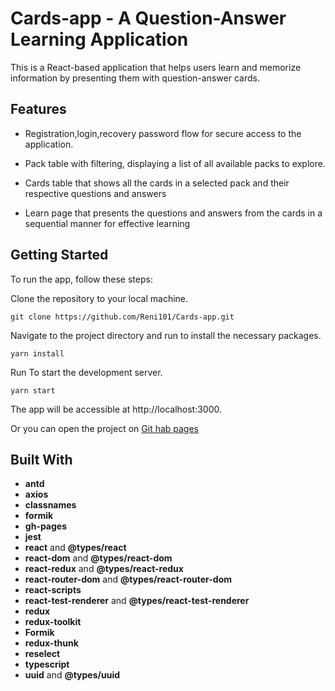# Cards-app - A Question-Answer Learning Application

This is a React-based application that helps users learn and memorize information by
presenting them with question-answer cards.

## Features

* Registration,login,recovery password flow for secure access to the application.

* Pack table with filtering, displaying a list of all available packs to explore.
* Cards table that shows all the cards in a
  selected pack and their respective questions and answers
* Learn page that presents the questions and answers from the cards in a sequential manner for effective learning


## Getting Started

To run the app, follow these steps:

Clone the repository to your local machine.

```
git clone https://github.com/Reni101/Cards-app.git
```

Navigate to the project directory and run to install the necessary packages.

```
yarn install
```

Run To start the development server.

```
yarn start
``` 

The app will be accessible at http://localhost:3000.

Or you can open the project on [Git hab pages](https://reni101.github.io/Cards-app/)

## Built With

- **antd**
- **axios**
- **classnames**
- **formik**
- **gh-pages**
- **jest**
- **react** and **@types/react**
- **react-dom** and **@types/react-dom**
- **react-redux** and **@types/react-redux**
- **react-router-dom** and **@types/react-router-dom**
- **react-scripts**
- **react-test-renderer** and **@types/react-test-renderer**
- **redux**
- **redux-toolkit**
- **Formik**
- **redux-thunk**
- **reselect**
- **typescript**
- **uuid** and **@types/uuid**